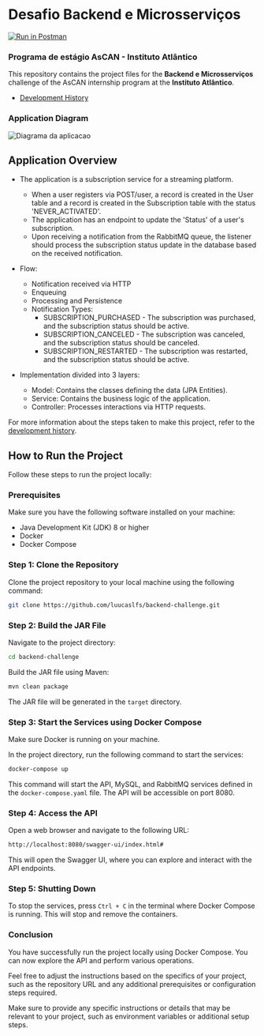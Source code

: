 # Desafio Backend e Microsserviços
[![Run in Postman](https://run.pstmn.io/button.svg)](https://app.getpostman.com/run-collection/19132676-93b9d2c8-0c2c-4c1e-a0e6-313a9b21cd4b?action=collection%2Ffork&source=rip_markdown&collection-url=entityId%3D19132676-93b9d2c8-0c2c-4c1e-a0e6-313a9b21cd4b%26entityType%3Dcollection%26workspaceId%3Dc253871f-f102-4203-b742-299cebd203fa)
### Programa de estágio AsCAN - Instituto Atlântico

This repository contains the project files for the **Backend e Microsserviços** challenge of the AsCAN internship program at the **Instituto Atlântico**.
- [Development History](HISTORY.md)

### Application Diagram
![Diagrama da aplicacao](https://i.imgur.com/AYUK9QJ.png)


## Application Overview
- The application is a subscription service for a streaming platform.
    - When a user registers via POST/user, a record is created in the User table and a record is created in the Subscription table with the status 'NEVER_ACTIVATED'.
    - The application has an endpoint to update the 'Status' of a user's subscription.
    - Upon receiving a notification from the RabbitMQ queue, the listener should process the subscription status update in the database based on the received notification.

  
- Flow:
  - Notification received via HTTP  
  - Enqueuing  
  - Processing and Persistence
  - Notification Types:
       - SUBSCRIPTION_PURCHASED - The subscription was purchased, and the subscription status should be active.
       - SUBSCRIPTION_CANCELED - The subscription was canceled, and the subscription status should be canceled.
       - SUBSCRIPTION_RESTARTED - The subscription was restarted, and the subscription status should be active.

  
- Implementation divided into 3 layers:
    - Model: Contains the classes defining the data (JPA Entities).
    - Service: Contains the business logic of the application.
    - Controller: Processes interactions via HTTP requests.

For more information about the steps taken to make this project, refer to the [development history](HISTORY.md).

## How to Run the Project

Follow these steps to run the project locally:

### Prerequisites

Make sure you have the following software installed on your machine:

- Java Development Kit (JDK) 8 or higher
- Docker
- Docker Compose

### Step 1: Clone the Repository

Clone the project repository to your local machine using the following command:

```bash
git clone https://github.com/luucaslfs/backend-challenge.git
```

### Step 2: Build the JAR File

Navigate to the project directory:

```bash
cd backend-challenge
```


Build the JAR file using Maven:

```bash
mvn clean package
```


The JAR file will be generated in the `target` directory.

### Step 3: Start the Services using Docker Compose

Make sure Docker is running on your machine.

In the project directory, run the following command to start the services:

```bash
docker-compose up
```


This command will start the API, MySQL, and RabbitMQ services defined in the `docker-compose.yaml` file. The API will be accessible on port 8080.

### Step 4: Access the API

Open a web browser and navigate to the following URL:

```bash
http://localhost:8080/swagger-ui/index.html#
```

This will open the Swagger UI, where you can explore and interact with the API endpoints.

### Step 5: Shutting Down

To stop the services, press `Ctrl + C` in the terminal where Docker Compose is running. This will stop and remove the containers.

### Conclusion

You have successfully run the project locally using Docker Compose. You can now explore the API and perform various operations.

Feel free to adjust the instructions based on the specifics of your project, such as the repository URL and any additional prerequisites or configuration steps required.

Make sure to provide any specific instructions or details that may be relevant to your project, such as environment variables or additional setup steps.


